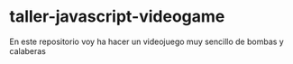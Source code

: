 # taller-javascript-videogame
En este repositorio voy ha hacer un videojuego muy sencillo de bombas y calaberas
